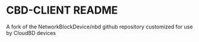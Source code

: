 CBD-CLIENT README
==========

A fork of the NetworkBlockDevice/nbd github repository customized for use by CloudBD devices
